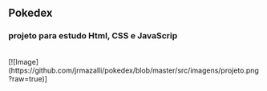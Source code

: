 ## Pokedex
### projeto para estudo Html, CSS e JavaScrip
<br>
[![Image](https://github.com/jrmazalli/pokedex/blob/master/src/imagens/projeto.png?raw=true)]
          

